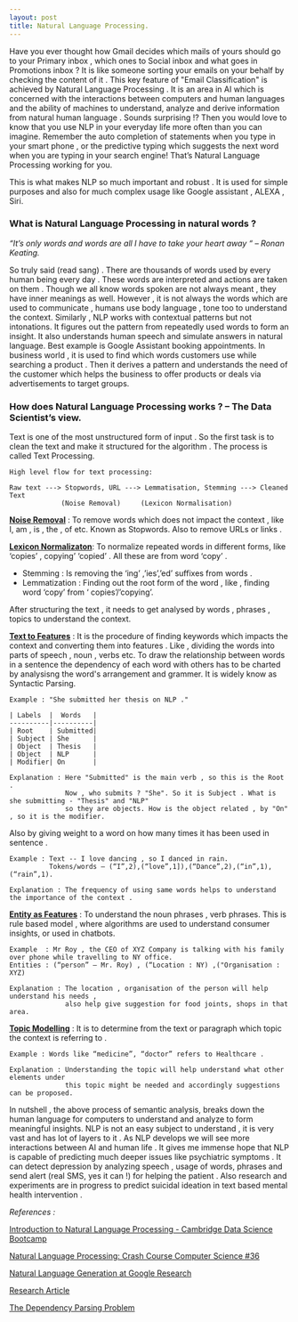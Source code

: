 ```yaml
---
layout: post
title: Natural Language Processing.
---
```


Have you ever thought how Gmail decides which mails of yours should go to your Primary inbox , which ones to Social inbox  and what goes in Promotions inbox ? It is like someone sorting your emails on your behalf by checking the content of it . This key feature of "Email Classification" is achieved by Natural Language Processing . It is an area in AI which is concerned with the interactions between computers and human languages and the ability of machines to understand, analyze and derive information from  natural human language . Sounds surprising !? Then you would love to know that you use NLP in your everyday life more often than you can imagine. Remember the auto completion of statements when you type in your smart phone , or the predictive typing which suggests the next word when you are typing in your search engine! That’s Natural Language Processing working for you. 

This is what makes NLP so much important and robust . It is used for simple purposes and also for much complex usage like Google assistant , ALEXA , Siri.

### What is Natural Language Processing in natural words ?
_“It’s only words and words are all I have to take your heart away “ – Ronan Keating._

So truly said (read sang) . There are thousands of words used by every human being every day . These words are interpreted and actions are taken on them . Though we all know words spoken are not always meant , they have inner meanings as well. However , it is not always the words which are used to communicate , humans use body language , tone too to understand the context. Similarly , NLP works with contextual patterns but not intonations. It figures out the pattern from repeatedly used words to form an insight. It also understands human speech and simulate answers in natural language. Best example is Google Assistant booking appointments. In business world , it is used to find which words customers use while searching a product . Then it derives a pattern and understands the need of the customer which helps the business to offer products or deals via advertisements to target groups. 

### How does Natural Language Processing works ? – The Data Scientist’s view.

Text is one of the most unstructured form of input . So the first task is to clean the text and make it structured for the algorithm .
The process is called Text Processing. 
 
```
High level flow for text processing:

Raw text ---> Stopwords, URL ---> Lemmatisation, Stemming ---> Cleaned Text
             (Noise Removal)     (Lexicon Normalisation)               

```
<ins>**Noise Removal**</ins> : To remove words which does not impact the context , like I, am , is , the , of  etc. 
                               Known as Stopwords. Also to remove URLs or links . 
                               
<ins>**Lexicon Normalizaton**</ins>: To normalize repeated words in different forms, like ‘copies’ , copying’ ‘copied’ . 
                                     All these are from word ‘copy’ .
* Stemming : Is removing the ‘ing’ ,’ies’,’ed’ suffixes from words .
* Lemmatization : Finding out the root form of the word , like , finding word ‘copy’ from ‘ copies’/’copying’.

After structuring the text , it needs to get analysed by words , phrases , topics to understand the context.
  
<ins>**Text to Features**</ins> : It is the procedure of finding keywords which impacts the context and converting them into features . 
                                  Like , dividing the words into parts of speech , noun , verbs etc. 
                                  To draw the relationship between words in a sentence the dependency of each word with others has to be                                   charted by analysisng the word's arrangement and grammer. It is widely know as Syntactic Parsing.

```
Example : "She submitted her thesis on NLP ."

| Labels  |  Words   |
----------|----------|
| Root    | Submitted|
| Subject | She      |
| Object  | Thesis   |
| Object  | NLP      |
| Modifier| On       |

Explanation : Here "Submitted" is the main verb , so this is the Root . 
              Now , who submits ? "She". So it is Subject . What is she submitting - "Thesis" and "NLP"
              so they are objects. How is the object related , by "On" , so it is the modifier. 
```
Also by giving weight to a word on how many times it has been used in sentence .
```
Example : Text -- I love dancing , so I danced in rain.
          Tokens/words – (“I”,2),(“love”,1]),(“Dance”,2),(“in”,1),(“rain”,1).
          
Explanation : The frequency of using same words helps to understand the importance of the context .
```         
<ins>**Entity as Features**</ins> : To understand the noun phrases , verb phrases. 
                                    This is rule based model , where algorithms are used to understand consumer insights,
                                    or used in chatbots.

```    
Example  : Mr Roy , the CEO of XYZ Company is talking with his family over phone while travelling to NY office. 
Entities : (“person” – Mr. Roy) , (“Location : NY) ,("Organisation : XYZ)

Explanation : The location , organisation of the person will help understand his needs ,
              also help give suggestion for food joints, shops in that area. 
```
    
<ins>**Topic Modelling**</ins> : It is to determine from the text or paragraph which topic the context is referring to . 
```
Example : Words like “medicine”, “doctor” refers to Healthcare .

Explanation : Understanding the topic will help understand what other elements under 
              this topic might be needed and accordingly suggestions can be proposed.
```

In nutshell , the above process of semantic analysis, breaks down the human language for computers to understand and analyze to form meaningful insights. NLP is not an easy subject to understand , it is very vast and has lot of layers to it . As NLP develops we will see more interactions between AI and human life . It gives me immense hope that NLP is capable of predicting much deeper issues like psychiatric symptoms . It can detect depression by analyzing speech , usage of words, phrases and send alert (real SMS, yes it can !) for helping the patient . Also research and experiments are in progress to predict suicidal ideation in text based mental health intervention . 




*References :*

[Introduction to Natural Language Processing - Cambridge Data Science Bootcamp](https://www.youtube.com/watch?v=8S3qHHUKqYk)

[Natural Language Processing: Crash Course Computer Science #36](https://www.youtube.com/watch?v=fOvTtapxa9c)

[Natural Language Generation at Google Research](https://www.youtube.com/watch?v=MNvT5JekDpg)

[Research Article](https://www.hindawi.com/journals/cmmm/2016/8708434/)

[The Dependency Parsing Problem](https://www.youtube.com/watch?v=o7WlsBW-ndg)


